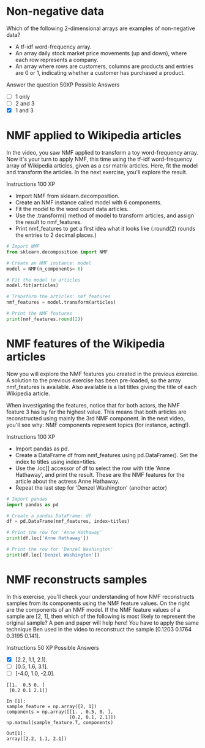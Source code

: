 # Non-negative data
Which of the following 2-dimensional arrays are examples of non-negative data?

- A tf-idf word-frequency array.
- An array daily stock market price movements (up and down), where each row represents a company.
- An array where rows are customers, columns are products and entries are 0 or 1, indicating whether a customer has purchased a product.

Answer the question
50XP
Possible Answers
- [ ] 1 only
- [ ] 2 and 3
- [x] 1 and 3
# NMF applied to Wikipedia articles
In the video, you saw NMF applied to transform a toy word-frequency array. Now it's your turn to apply NMF, this time using the tf-idf word-frequency array of Wikipedia articles, given as a csr matrix articles. Here, fit the model and transform the articles. In the next exercise, you'll explore the result.

Instructions
100 XP
- Import NMF from sklearn.decomposition.
- Create an NMF instance called model with 6 components.
- Fit the model to the word count data articles.
- Use the .transform() method of model to transform articles, and assign the result to nmf_features.
- Print nmf_features to get a first idea what it looks like (.round(2) rounds the entries to 2 decimal places.)
```py
# Import NMF
from sklearn.decomposition import NMF

# Create an NMF instance: model
model = NMF(n_components= 6)

# Fit the model to articles
model.fit(articles)

# Transform the articles: nmf_features
nmf_features = model.transform(articles)

# Print the NMF features
print(nmf_features.round(2))
```
# NMF features of the Wikipedia articles
Now you will explore the NMF features you created in the previous exercise. A solution to the previous exercise has been pre-loaded, so the array nmf_features is available. Also available is a list titles giving the title of each Wikipedia article.

When investigating the features, notice that for both actors, the NMF feature 3 has by far the highest value. This means that both articles are reconstructed using mainly the 3rd NMF component. In the next video, you'll see why: NMF components represent topics (for instance, acting!).

Instructions
100 XP
- Import pandas as pd.
- Create a DataFrame df from nmf_features using pd.DataFrame(). Set the index to titles using index=titles.
- Use the .loc[] accessor of df to select the row with title 'Anne Hathaway', and print the result. These are the NMF features for the article about the actress Anne Hathaway.
- Repeat the last step for 'Denzel Washington' (another actor)
```py
# Import pandas
import pandas as pd

# Create a pandas DataFrame: df
df = pd.DataFrame(nmf_features, index=titles)

# Print the row for 'Anne Hathaway'
print(df.loc['Anne Hathaway'])

# Print the row for 'Denzel Washington'
print(df.loc['Denzel Washington'])
```
# NMF reconstructs samples
In this exercise, you'll check your understanding of how NMF reconstructs samples from its components using the NMF feature values. On the right are the components of an NMF model. If the NMF feature values of a sample are [2, 1], then which of the following is most likely to represent the original sample? A pen and paper will help here! You have to apply the same technique Ben used in the video to reconstruct the sample [0.1203 0.1764 0.3195 0.141].

Instructions
50 XP
Possible Answers
- [x] [2.2, 1.1, 2.1].
- [ ] [0.5, 1.6, 3.1].
- [ ] [-4.0, 1.0, -2.0].
```
[[1.  0.5 0. ]
 [0.2 0.1 2.1]]
 
In [1]:
sample_feature = np.array([2, 1])
components = np.array([[1. , 0.5, 0. ],
                       [0.2, 0.1, 2.1]])
np.matmul(sample_feature.T, components)

Out[1]:
array([2.2, 1.1, 2.1])
```
